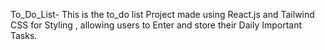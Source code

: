 To_Do_List-
This is the to_do list Project made using React.js  and Tailwind CSS for Styling , allowing users to Enter and store their Daily Important Tasks.
